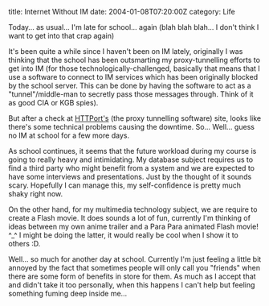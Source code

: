 title: Internet Without IM
date: 2004-01-08T07:20:00Z
category: Life

Today… as usual… I'm late for school… again (blah blah blah… I don't think I want to get into that crap again)

It's been quite a while since I haven't been on IM lately, originally I was thinking that the school has been outsmarting my proxy-tunnelling efforts to get into IM (for those technologically-challenged, basically that means that I use a software to connect to IM services which has been originally blocked by the school server. This can be done by having the software to act as a "tunnel"/middle-man to secretly pass those messages through. Think of it as good CIA or KGB spies).

But after a check at [HTTPort's](http://www.htthost.com/) (the proxy tunnelling software) site, looks like there's some technical problems causing the downtime. So… Well… guess no IM at school for a few more days.

As school continues, it seems that the future workload during my course is going to really heavy and intimidating. My database subject requires us to find a third party who might benefit from a system and we are expected to have some interviews and presentations. Just by the thought of it sounds scary. Hopefully I can manage this, my self-confidence is pretty much shaky right now.

On the other hand, for my multimedia technology subject, we are require to create a Flash movie. It does sounds a lot of fun, currently I'm thinking of ideas between my own anime trailer and a Para Para animated Flash movie! ^\_^ I might be doing the latter, it would really be cool when I show it to others :D.

Well… so much for another day at school. Currently I'm just feeling a little bit annoyed by the fact that sometimes people will only call you "friends" when there are some form of benefits in store for them. As much as I accept that and didn't take it too personally, when this happens I can't help but feeling something fuming deep inside me…
